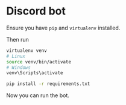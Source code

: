 # Discord bot

Ensure you have `pip` and `virtualenv` installed.

Then run

```bash
virtualenv venv
# Linux
source venv/bin/activate
# Windows
venv\Scripts\activate

pip install -r requirements.txt
```

Now you can run the bot.
